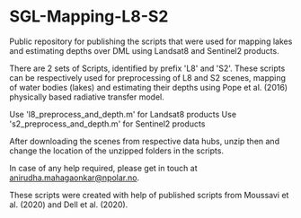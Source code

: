 # SGL-Mapping-L8-S2
Public repository for publishing the scripts that were used for mapping lakes and estimating depths over DML using Landsat8 and Sentinel2 products. 

There are 2 sets of Scripts, identified by prefix 'L8' and 'S2'. These scripts can be respectively used for preprocessing of L8 and S2 scenes, 
mapping of water bodies (lakes) and estimating their depths using Pope et al. (2016) physically based radiative transfer model.

Use 'l8_preprocess_and_depth.m' for Landsat8 products
Use 's2_preprocess_and_depth.m' for Sentinel2 products 

After downloading the scenes from respective data hubs, unzip then and change the location of the unzipped folders in the scripts. 

In case of any help required, please get in touch at anirudha.mahagaonkar@npolar.no. 

These scripts were created with help of published scripts from Moussavi et al. (2020) and Dell et al. (2020). 
